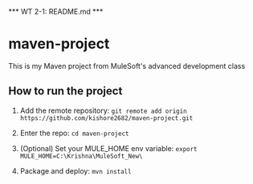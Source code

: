  *** WT 2-1: README.md ***

# maven-project

This is my Maven project from MuleSoft's advanced development class

## How to run the project

1. Add the remote repository: `git remote add origin https://github.com/kishore2682/maven-project.git`

2. Enter the repo: `cd maven-project`

3. (Optional) Set your MULE_HOME env variable: `export MULE_HOME=C:\Krishna\MuleSoft_New\`

4. Package and deploy: `mvn install`